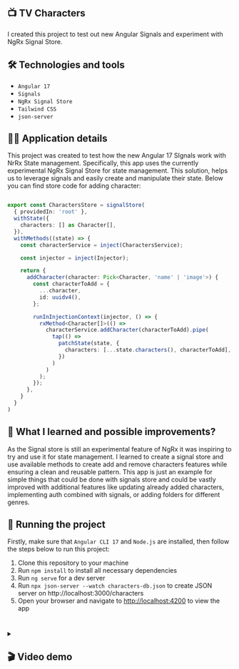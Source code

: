 ## 📺 TV Characters

I created this project to test out new Angular Signals and experiment with NgRx Signal Store.

## 🛠️ Technologies and tools

- `Angular 17`
- `Signals`
- `NgRx Signal Store`
- `Tailwind CSS`
- `json-server`

## 👷‍♂️ Application details

This project was created to test how the new Angular 17 SIgnals work with NrRx State management. Specifically, this app uses the currently experimental NgRx Signal Store for state management. This solution, helps us to leverage signals and easily create and manipulate their state. Below you can find store code for adding character:

```ts

export const CharactersStore = signalStore(
  { providedIn: 'root' },
  withState({
    characters: [] as Character[],
  }),
  withMethods((state) => {
    const characterService = inject(CharactersService);

    const injector = inject(Injector);

    return {
      addCharacter(character: Pick<Character, 'name' | 'image'>) {
        const characterToAdd = {
          ...character,
          id: uuidv4(),
        };

        runInInjectionContext(injector, () => {
          rxMethod<Character[]>(() =>
            characterService.addCharacter(characterToAdd).pipe(
              tap(() =>
                patchState(state, {
                  characters: [...state.characters(), characterToAdd],
                })
              )
            )
          );
        });
      },
    }
  }
)

```


## 💭 What I learned and possible improvements?

As the Signal store is still an experimental feature of NgRx it was inspiring to try and use it for state management. I learned to create a signal store and use available methods to create add and remove characters features while ensuring a clean and reusable pattern. This app is just an example for simple things that could be done with signals store and could be vastly improved with additional features like updating already added characters, implementing auth combined with signals, or adding folders for different genres.

## 🚦 Running the project

Firstly, make sure that `Angular CLI 17` and `Node.js` are installed, then follow the steps below to run this project:

1. Clone this repository to your machine
2. Run `npm install` to install all necessary dependencies
3. Run `ng serve` for a dev server
4. Run `npx json-server --watch characters-db.json` to create JSON server on http://localhost:3000/characters
5. Open your browser and navigate to [http://localhost:4200](http://localhost:4200) to view the app

#

<details> 
  <summary><h2>🎬 Video demo</h2></summary>
  

https://github.com/djojov/signal-store-tv-characters/assets/55921742/7a184f82-fb84-4a52-977c-6ca16834238c


</details>
